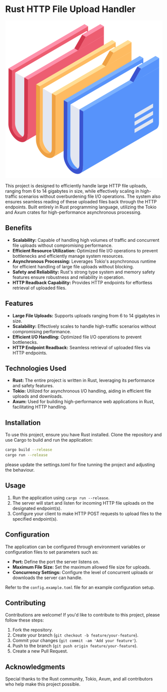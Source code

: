 
# Rust HTTP File Upload Handler

![Alt](./assest/image.png)

This project is designed to efficiently handle large HTTP file uploads, ranging from 6 to 14 gigabytes in size, while effectively scaling in high-traffic scenarios without overburdening file I/O operations. The system also ensures seamless reading of these uploaded files back through the HTTP endpoints. Built entirely in Rust programming language, utilizing the Tokio and Axum crates for high-performance asynchronous processing.

## Benefits

- **Scalability:** Capable of handling high volumes of traffic and concurrent file uploads without compromising performance.
- **Efficient Resource Utilization:** Optimized file I/O operations to prevent bottlenecks and efficiently manage system resources.
- **Asynchronous Processing:** Leverages Tokio's asynchronous runtime for efficient handling of large file uploads without blocking.
- **Safety and Reliability:** Rust's strong type system and memory safety features ensure robustness and reliability in operation.
- **HTTP Readback Capability:** Provides HTTP endpoints for effortless retrieval of uploaded files.

## Features

- **Large File Uploads:** Supports uploads ranging from 6 to 14 gigabytes in size.
- **Scalability:** Effectively scales to handle high-traffic scenarios without compromising performance.
- **Efficient I/O Handling:** Optimized file I/O operations to prevent bottlenecks.
- **HTTP Endpoint Readback:** Seamless retrieval of uploaded files via HTTP endpoints.

## Technologies Used

- **Rust:** The entire project is written in Rust, leveraging its performance and safety features.
- **Tokio:** Utilized for asynchronous I/O handling, aiding in efficient file uploads and downloads.
- **Axum:** Used for building high-performance web applications in Rust, facilitating HTTP handling.

## Installation

To use this project, ensure you have Rust installed. Clone the repository and use Cargo to build and run the application:

```bash
cargo build --release
cargo run --release
```
please update the settings.toml for fine tunning the project and adjusting the behaviour.

## Usage

1. Run the application using `cargo run --release`.
2. The server will start and listen for incoming HTTP file uploads on the designated endpoint(s).
3. Configure your client to make HTTP POST requests to upload files to the specified endpoint(s).

## Configuration

The application can be configured through environment variables or configuration files to set parameters such as:

- **Port:** Define the port the server listens on.
- **Maximum File Size:** Set the maximum allowed file size for uploads.
- **Concurrency Settings:** Configure the level of concurrent uploads or downloads the server can handle.

Refer to the `config.example.toml` file for an example configuration setup.

## Contributing

Contributions are welcome! If you'd like to contribute to this project, please follow these steps:

1. Fork the repository.
2. Create your branch (`git checkout -b feature/your-feature`).
3. Commit your changes (`git commit -am 'Add your feature'`).
4. Push to the branch (`git push origin feature/your-feature`).
5. Create a new Pull Request.


## Acknowledgments

Special thanks to the Rust community, Tokio, Axum, and all contributors who help make this project possible.
